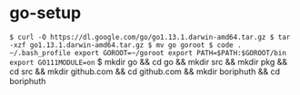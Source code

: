 # go-setup
``
$ curl -O https://dl.google.com/go/go1.13.1.darwin-amd64.tar.gz
$ tar -xzf go1.13.1.darwin-amd64.tar.gz
$ mv go goroot
$ code . ~/.bash_profile
export GOROOT=~/goroot
export PATH=$PATH:$GOROOT/bin
export GO111MODULE=on
``
$ mkdir go && cd go && mkdir src && mkdir pkg && cd src && mkdir github.com && cd github.com && mkdir boriphuth && cd boriphuth
